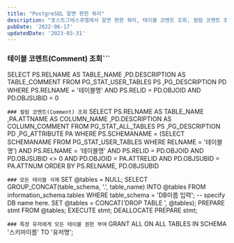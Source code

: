 ```yaml
---
title: "PostgreSQL 알면 편한 쿼리"
description: "포스트그레스큐엘에서 알면 편한 쿼리, 테이블 코멘트 조회, 컬럼 코멘트 조회, 모든 테이블 삭제, 특정 유저에게 모든 테이블 권한 부여."
pubDate: '2022-06-17'
updatedDate: '2023-03-31'
---
```


### 테이블 코멘트(Comment) 조회```
SELECT PS.RELNAME    AS TABLE_NAME
      ,PD.DESCRIPTION AS TABLE_COMMENT
  FROM PG_STAT_USER_TABLES PS
      ,PG_DESCRIPTION      PD
 WHERE PS.RELNAME  = '테이블명'
   AND PS.RELID   = PD.OBJOID
   AND PD.OBJSUBID  = 0

```### 컬럼 코멘트(Comment) 조회```
SELECT PS.RELNAME    AS TABLE_NAME
      ,PA.ATTNAME     AS COLUMN_NAME
      ,PD.DESCRIPTION AS COLUMN_COMMENT
  FROM PG_STAT_ALL_TABLES PS
      ,PG_DESCRIPTION     PD
      ,PG_ATTRIBUTE       PA
 WHERE PS.SCHEMANAME = (SELECT SCHEMANAME
                            FROM PG_STAT_USER_TABLES
                           WHERE RELNAME = '테이블명')
   AND PS.RELNAME  = '테이블명'
   AND PS.RELID   = PD.OBJOID
   AND PD.OBJSUBID <> 0
   AND PD.OBJOID    = PA.ATTRELID
   AND PD.OBJSUBID  = PA.ATTNUM
 ORDER BY PS.RELNAME, PD.OBJSUBID

```### 모든 테이블 삭제```
SET @tables = NULL;
SELECT GROUP_CONCAT(table_schema, '.', table_name) INTO @tables
  FROM information_schema.tables
  WHERE table_schema = 'DB이름 입력'; -- specify DB name here.
SET @tables = CONCAT('DROP TABLE ', @tables);
PREPARE stmt FROM @tables;
EXECUTE stmt;
DEALLOCATE PREPARE stmt;

```### 특정 유저에게 모든 테이블 권한 부여```
GRANT ALL ON ALL TABLES IN SCHEMA '스키마이름' TO '유저명';

```